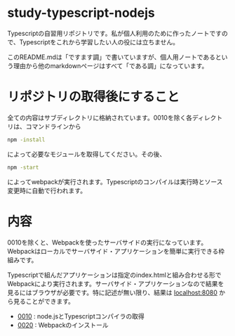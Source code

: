 # study-typescript-nodejs
Typescriptの自習用リポジトリです。私が個人利用のために作ったノートですので、Typescriptをこれから学習したい人の役には立ちません。

このREADME.mdは「ですます調」で書いていますが、個人用ノートであるという理由から他のmarkdownページはすべて「である調」になっています。

# リポジトリの取得後にすること

全ての内容はサブディレクトリに格納されています。0010を除く各ディレクトリは、コマンドラインから

```sh
npm -install
```
によって必要なモジュールを取得してください。その後、

```sh
npm -start
```
によってwebpackが実行されます。Typescriptのコンパイルは実行時とソース変更時に自動で行われます。
# 内容

0010を除くと、Webpackを使ったサーバサイドの実行になっています。Webpackはローカルでサーバサイド・アプリケーションを簡単に実行できる枠組みです。

Typescriptで組んだアプリケーションは指定のindex.htmlと組み合わせる形でWebpackにより実行されます。サーバサイド・アプリケーションなので結果を見るにはブラウザが必要です。特に記述が無い限り、結果は [localhost:8080](http://localhost:8080) から見ることができます。

- [0010](0010_install_nodejs/README.md) : node.jsとTypescriptコンパイラの取得
- [0020](0020_install_webpack/README.md) : Webpackのインストール

